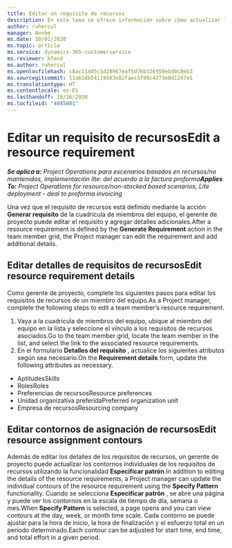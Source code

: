 ```yaml
---
title: Editar un requisito de recursos
description: En este tema se ofrece información sobre cómo actualizar la información de requisitos de recursos.
author: ruhercul
manager: Annbe
ms.date: 10/01/2020
ms.topic: article
ms.service: dynamics-365-customerservice
ms.reviewer: kfend
ms.author: ruhercul
ms.openlocfilehash: c8ac11d45c1d28967eaf5d76b326950ebd0c8eb3
ms.sourcegitcommit: 11a61db54119503e82faec5f99c4273e8d1247e5
ms.translationtype: HT
ms.contentlocale: es-ES
ms.lasthandoff: 10/16/2020
ms.locfileid: "4085001"
---
```

# <a name="edit-a-resource-requirement"></a><span data-ttu-id="7cff2-103">Editar un requisito de recursos</span><span class="sxs-lookup"><span data-stu-id="7cff2-103">Edit a resource requirement</span></span>

<span data-ttu-id="7cff2-104">_**Se aplica a:** Project Operations para escenarios basados en recursos/no mantenidos, implementación lite: del acuerdo a la factura proforma_</span><span class="sxs-lookup"><span data-stu-id="7cff2-104">_**Applies To:** Project Operations for resource/non-stocked based scenarios, Lite deployment - deal to proforma invoicing_</span></span>

<span data-ttu-id="7cff2-105">Una vez que el requisito de recursos está definido mediante la acción **Generar requisito** de la cuadrícula de miembros del equipo, el gerente de proyecto puede editar el requisito y agregar detalles adicionales.</span><span class="sxs-lookup"><span data-stu-id="7cff2-105">After a resource requirement is defined by the **Generate Requirement** action in the team member grid, the Project manager can edit the requirement and add additional details.</span></span>

## <a name="edit-resource-requirement-details"></a><span data-ttu-id="7cff2-106">Editar detalles de requisitos de recursos</span><span class="sxs-lookup"><span data-stu-id="7cff2-106">Edit resource requirement details</span></span>

<span data-ttu-id="7cff2-107">Como gerente de proyecto, complete los siguientes pasos para editar los requisitos de recursos de un miembro del equipo.</span><span class="sxs-lookup"><span data-stu-id="7cff2-107">As a Project manager, complete the following steps to edit a team member’s resource requirement.</span></span>

1. <span data-ttu-id="7cff2-108">Vaya a la cuadrícula de miembros del equipo, ubique al miembro del equipo en la lista y seleccione el vínculo a los requisitos de recursos asociados.</span><span class="sxs-lookup"><span data-stu-id="7cff2-108">Go to the team member grid, locate the team member in the list, and select the link to the associated resource requirements.</span></span>
2. <span data-ttu-id="7cff2-109">En el formulario **Detalles del requisito** , actualice los siguientes atributos según sea necesario.</span><span class="sxs-lookup"><span data-stu-id="7cff2-109">On the **Requirement details** form, update the following attributes as necessary.</span></span>

- <span data-ttu-id="7cff2-110">Aptitudes</span><span class="sxs-lookup"><span data-stu-id="7cff2-110">Skills</span></span>
- <span data-ttu-id="7cff2-111">Roles</span><span class="sxs-lookup"><span data-stu-id="7cff2-111">Roles</span></span>
- <span data-ttu-id="7cff2-112">Preferencias de recursos</span><span class="sxs-lookup"><span data-stu-id="7cff2-112">Resource preferences</span></span>
- <span data-ttu-id="7cff2-113">Unidad organizativa preferida</span><span class="sxs-lookup"><span data-stu-id="7cff2-113">Preferred organization unit</span></span>
- <span data-ttu-id="7cff2-114">Empresa de recursos</span><span class="sxs-lookup"><span data-stu-id="7cff2-114">Resourcing company</span></span>

## <a name="edit-resource-assignment-contours"></a><span data-ttu-id="7cff2-115">Editar contornos de asignación de recursos</span><span class="sxs-lookup"><span data-stu-id="7cff2-115">Edit resource assignment contours</span></span>

<span data-ttu-id="7cff2-116">Además de editar los detalles de los requisitos de recursos, un gerente de proyecto puede actualizar los contornos individuales de los requisitos de recursos utilizando la funcionalidad **Especificar patrón**.</span><span class="sxs-lookup"><span data-stu-id="7cff2-116">In addition to editing the details of the resource requirements, a Project manager can update the individual contours of the resource requirement using the **Specify Pattern** functionality.</span></span> <span data-ttu-id="7cff2-117">Cuando se selecciona **Especificar patrón** , se abre una página y puede ver los contornos en la escala de tiempo de día, semana o mes.</span><span class="sxs-lookup"><span data-stu-id="7cff2-117">When **Specify Pattern** is selected, a page opens and you can view contours at the day, week, or month time scale.</span></span> <span data-ttu-id="7cff2-118">Cada contorno se puede ajustar para la hora de inicio, la hora de finalización y el esfuerzo total en un período determinado.</span><span class="sxs-lookup"><span data-stu-id="7cff2-118">Each contour can be adjusted for start time, end time, and total effort in a given period.</span></span>